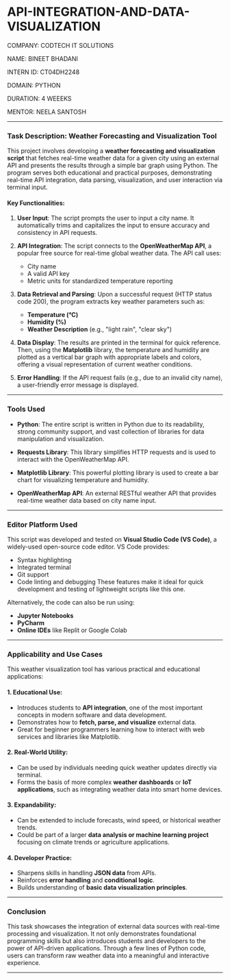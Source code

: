 # API-INTEGRATION-AND-DATA-VISUALIZATION

COMPANY: CODTECH IT SOLUTIONS

NAME: BINEET BHADANI

INTERN ID: CT04DH2248

DOMAIN: PYTHON 

DURATION: 4 WEEEKS

MENTOR: NEELA SANTOSH

---

### **Task Description: Weather Forecasting and Visualization Tool**

This project involves developing a **weather forecasting and visualization script** that fetches real-time weather data for a given city using an external API and presents the results through a simple bar graph using Python. The program serves both educational and practical purposes, demonstrating real-time API integration, data parsing, visualization, and user interaction via terminal input.

#### **Key Functionalities:**

1. **User Input**:
   The script prompts the user to input a city name. It automatically trims and capitalizes the input to ensure accuracy and consistency in API requests.

2. **API Integration**:
   The script connects to the **OpenWeatherMap API**, a popular free source for real-time global weather data. The API call uses:

   * City name
   * A valid API key
   * Metric units for standardized temperature reporting

3. **Data Retrieval and Parsing**:
   Upon a successful request (HTTP status code 200), the program extracts key weather parameters such as:

   * **Temperature (°C)**
   * **Humidity (%)**
   * **Weather Description** (e.g., "light rain", "clear sky")

4. **Data Display**:
   The results are printed in the terminal for quick reference. Then, using the **Matplotlib** library, the temperature and humidity are plotted as a vertical bar graph with appropriate labels and colors, offering a visual representation of current weather conditions.

5. **Error Handling**:
   If the API request fails (e.g., due to an invalid city name), a user-friendly error message is displayed.

---

### **Tools Used**

* **Python**:
  The entire script is written in Python due to its readability, strong community support, and vast collection of libraries for data manipulation and visualization.

* **Requests Library**:
  This library simplifies HTTP requests and is used to interact with the OpenWeatherMap API.

* **Matplotlib Library**:
  This powerful plotting library is used to create a bar chart for visualizing temperature and humidity.

* **OpenWeatherMap API**:
  An external RESTful weather API that provides real-time weather data based on city name input.

---

### **Editor Platform Used**

This script was developed and tested on **Visual Studio Code (VS Code)**, a widely-used open-source code editor. VS Code provides:

* Syntax highlighting
* Integrated terminal
* Git support
* Code linting and debugging
  These features make it ideal for quick development and testing of lightweight scripts like this one.

Alternatively, the code can also be run using:

* **Jupyter Notebooks** 
* **PyCharm**
* **Online IDEs** like Replit or Google Colab

---

### **Applicability and Use Cases**

This weather visualization tool has various practical and educational applications:

#### **1. Educational Use**:

* Introduces students to **API integration**, one of the most important concepts in modern software and data development.
* Demonstrates how to **fetch, parse, and visualize** external data.
* Great for beginner programmers learning how to interact with web services and libraries like Matplotlib.

#### **2. Real-World Utility**:

* Can be used by individuals needing quick weather updates directly via terminal.
* Forms the basis of more complex **weather dashboards** or **IoT applications**, such as integrating weather data into smart home devices.

#### **3. Expandability**:

* Can be extended to include forecasts, wind speed, or historical weather trends.
* Could be part of a larger **data analysis or machine learning project** focusing on climate trends or agriculture applications.

#### **4. Developer Practice**:

* Sharpens skills in handling **JSON data** from APIs.
* Reinforces **error handling** and **conditional logic**.
* Builds understanding of **basic data visualization principles**.

---

### **Conclusion**

This task showcases the integration of external data sources with real-time processing and visualization. It not only demonstrates foundational programming skills but also introduces students and developers to the power of API-driven applications. Through a few lines of Python code, users can transform raw weather data into a meaningful and interactive experience.

---
